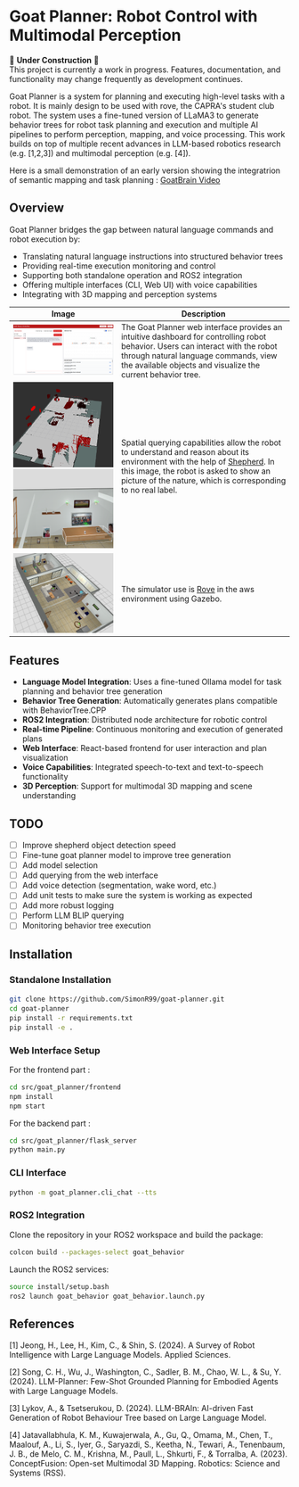 # Goat Planner: Robot Control with Multimodal Perception

🚧 **Under Construction** 🚧  
This project is currently a work in progress. Features, documentation, and functionality may change frequently as development continues.

Goat Planner is a system for planning and executing high-level tasks with a robot. It is mainly design to be used with rove, the CAPRA's student club robot. The system uses a fine-tuned version of LLaMA3 to generate behavior trees for robot task planning and execution and multiple AI pipelines to perform perception, mapping, and voice processing. This work builds on top of multiple recent advances in LLM-based robotics research (e.g. [1,2,3]) and multimodal perception (e.g. [4]).

Here is a small demonstration of an early version showing the integratrion of semantic mapping and task planning : [GoatBrain Video](https://www.youtube.com/watch?v=d-8-XF0w_FI&ab_channel=SimonRoy)

## Overview

Goat Planner bridges the gap between natural language commands and robot execution by:

- Translating natural language instructions into structured behavior trees
- Providing real-time execution monitoring and control
- Supporting both standalone operation and ROS2 integration
- Offering multiple interfaces (CLI, Web UI) with voice capabilities
- Integrating with 3D mapping and perception systems

| Image | Description |
|-------|-------------|
| ![Goat Planner web ui](./images/user_interface.png) | The Goat Planner web interface provides an intuitive dashboard for controlling robot behavior. Users can interact with the robot through natural language commands, view the available objects and visualize the current behavior tree. |
| ![Goat Planner spatial querying](./images/spatial_querying.png) ![Nature Image](./images/nature_image.png) | Spatial querying capabilities allow the robot to understand and reason about its environment with the help of [Shepherd](https://github.com/kapr-ai/shepherd). In this image, the robot is asked to show an picture of the nature, which is corresponding to no real label. |
| ![Rove simulation](./images/simulation.png) | The simulator use is [Rove](https://github.com/clubcapra/rove) in the aws environment using Gazebo. |

## Features

- **Language Model Integration**: Uses a fine-tuned Ollama model for task planning and behavior tree generation
- **Behavior Tree Generation**: Automatically generates plans compatible with BehaviorTree.CPP
- **ROS2 Integration**: Distributed node architecture for robotic control
- **Real-time Pipeline**: Continuous monitoring and execution of generated plans
- **Web Interface**: React-based frontend for user interaction and plan visualization
- **Voice Capabilities**: Integrated speech-to-text and text-to-speech functionality
- **3D Perception**: Support for multimodal 3D mapping and scene understanding

## TODO

- [ ] Improve shepherd object detection speed
- [ ] Fine-tune goat planner model to improve tree generation
- [ ] Add model selection
- [ ] Add querying from the web interface
- [ ] Add voice detection (segmentation, wake word, etc.)
- [ ] Add unit tests to make sure the system is working as expected
- [ ] Add more robust logging
- [ ] Perform LLM BLIP querying
- [ ] Monitoring behavior tree execution

## Installation

### Standalone Installation

```bash
git clone https://github.com/SimonR99/goat-planner.git
cd goat-planner
pip install -r requirements.txt
pip install -e .
```

### Web Interface Setup

For the frontend part :

```bash
cd src/goat_planner/frontend
npm install
npm start
```

For the backend part :

```bash
cd src/goat_planner/flask_server
python main.py
```

### CLI Interface

```bash
python -m goat_planner.cli_chat --tts
```

### ROS2 Integration

Clone the repository in your ROS2 workspace and build the package:

```bash
colcon build --packages-select goat_behavior
```

Launch the ROS2 services:

```bash
source install/setup.bash
ros2 launch goat_behavior goat_behavior.launch.py
```

## References

[1] Jeong, H., Lee, H., Kim, C., & Shin, S. (2024). A Survey of Robot Intelligence with Large Language Models. Applied Sciences.

[2] Song, C. H., Wu, J., Washington, C., Sadler, B. M., Chao, W. L., & Su, Y. (2024). LLM-Planner: Few-Shot Grounded Planning for Embodied Agents with Large Language Models.

[3] Lykov, A., & Tsetserukou, D. (2024). LLM-BRAIn: AI-driven Fast Generation of Robot Behaviour Tree based on Large Language Model.

[4] Jatavallabhula, K. M., Kuwajerwala, A., Gu, Q., Omama, M., Chen, T., Maalouf, A., Li, S., Iyer, G., Saryazdi, S., Keetha, N., Tewari, A., Tenenbaum, J. B., de Melo, C. M., Krishna, M., Paull, L., Shkurti, F., & Torralba, A. (2023). ConceptFusion: Open-set Multimodal 3D Mapping. Robotics: Science and Systems (RSS).

